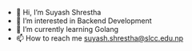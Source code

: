 - 👋 Hi, I’m Suyash Shrestha
- 👀 I’m interested in Backend Development
- 🌱 I’m currently learning Golang
- 📫 How to reach me suyash.shrestha@slcc.edu.np
